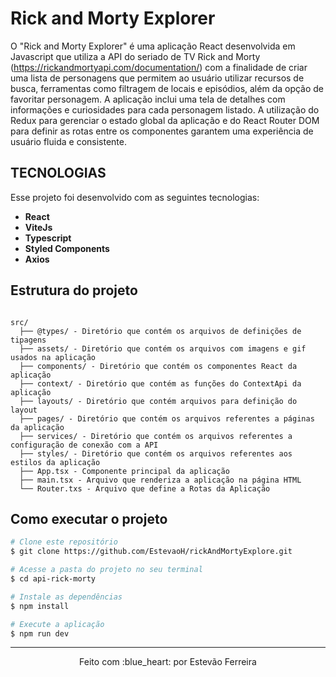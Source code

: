 # Rick and Morty Explorer 

O "Rick and Morty Explorer" é uma aplicação React desenvolvida em Javascript que utiliza a API do seriado de TV Rick and Morty (https://rickandmortyapi.com/documentation/) com a finalidade de criar uma lista de personagens que permitem ao usuário utilizar recursos de busca, ferramentas como filtragem de locais e episódios, além da opção de favoritar personagem. A aplicação inclui uma tela de detalhes com informações e curiosidades para cada personagem listado. A utilização do Redux para gerenciar o estado global da aplicação e do React Router DOM para definir as rotas entre os componentes garantem uma experiência de usuário fluida e consistente.

## TECNOLOGIAS
Esse projeto foi desenvolvido com as seguintes tecnologias:
- **React** 
- **ViteJs**
- **Typescript** 
- **Styled Components** 
- **Axios** 

## Estrutura do projeto
```brash

src/
  ├── @types/ - Diretório que contém os arquivos de definições de tipagens
  ├── assets/ - Diretório que contém os arquivos com imagens e gif usados na aplicação
  ├── components/ - Diretório que contém os componentes React da aplicação
  ├── context/ - Diretório que contém as funções do ContextApi da aplicação
  ├── layouts/ - Diretório que contém arquivos para definição do layout
  ├── pages/ - Diretório que contém os arquivos referentes a páginas da aplicação
  ├── services/ - Diretório que contém os arquivos referentes a configuração de conexão com a API
  ├── styles/ - Diretório que contém os arquivos referentes aos estilos da aplicação
  ├── App.tsx - Componente principal da aplicação
  ├── main.tsx - Arquivo que renderiza a aplicação na página HTML
  └── Router.txs - Arquivo que define a Rotas da Aplicação
```

## Como executar o projeto
```bash
# Clone este repositório
$ git clone https://github.com/EstevaoH/rickAndMortyExplore.git

# Acesse a pasta do projeto no seu terminal
$ cd api-rick-morty

# Instale as dependências
$ npm install

# Execute a aplicação 
$ npm run dev
```

---
<p align="center">Feito com :blue_heart: por Estevão Ferreira</p>
